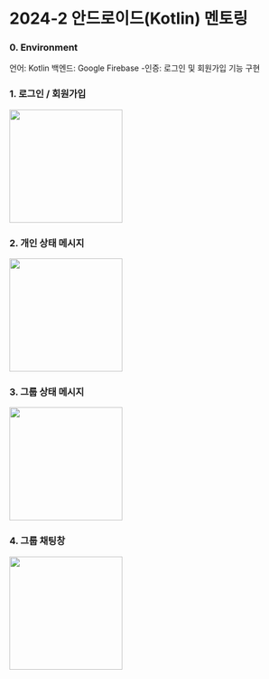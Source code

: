 # 2024-2 안드로이드(Kotlin) 멘토링

### 0. Environment
언어: Kotlin
백엔드: Google Firebase
  -인증: 로그인 및 회원가입 기능 구현




### 1. 로그인 / 회원가입
<img src="https://github.com/user-attachments/assets/fb2d755a-6b70-4d62-91b7-e4f7be73c0bc" width="200"/>

### 2. 개인 상태 메시지
<img src="https://github.com/user-attachments/assets/8107f8e1-bcb4-4a51-93e8-b7f6cfdeef07" width="200"/>

### 3. 그룹 상태 메시지
<img src="https://github.com/user-attachments/assets/19a17c68-5a92-4558-86a3-35f4d29e67c0" width="200"/>

### 4. 그룹 채팅창
<img src="https://github.com/user-attachments/assets/5f48981f-f522-44d0-b045-e73512ffe6a6" width="200"/>

